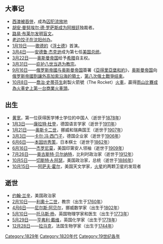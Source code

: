 ## 大事记

  - [西澳被吞併](https://zh.wikipedia.org/wiki/西澳大利亞 "wikilink")，成為[囚犯流放地](https://zh.wikipedia.org/wiki/囚犯 "wikilink")
  - [胡安·曼努埃尔·德·罗萨斯成为](https://zh.wikipedia.org/wiki/胡安·曼努埃尔·德·罗萨斯 "wikilink")[阿根廷](../Page/阿根廷.md "wikilink")独裁者。
  - [路易·布莱尔发明](https://zh.wikipedia.org/wiki/路易·布莱尔 "wikilink")[盲文](../Page/盲文.md "wikilink")。
  - [老边饺子在](https://zh.wikipedia.org/wiki/老边饺子 "wikilink")[沈阳创办](https://zh.wikipedia.org/wiki/沈阳市 "wikilink")。
  - [1月19日](../Page/1月19日.md "wikilink")——[歌德的](https://zh.wikipedia.org/wiki/歌德 "wikilink")《[浮士德](../Page/浮士德.md "wikilink")》首演。
  - [3月4日](../Page/3月4日.md "wikilink")——[安德鲁·杰克逊](../Page/安德鲁·杰克逊.md "wikilink")成为第七任[美国总统](../Page/美国总统.md "wikilink")。
  - [3月22日](../Page/3月22日.md "wikilink")——[奥斯曼帝国](../Page/奥斯曼帝国.md "wikilink")给予[希腊](../Page/希腊.md "wikilink")自主权。
  - [3月31日](../Page/3月31日.md "wikilink")——[庇护八世当选为](https://zh.wikipedia.org/wiki/庇护八世 "wikilink")[教宗](../Page/教宗.md "wikilink")。
  - [9月16日](../Page/9月16日.md "wikilink")——[俄罗斯帝國与](https://zh.wikipedia.org/wiki/俄罗斯帝國 "wikilink")[奥斯曼帝国](../Page/奥斯曼帝国.md "wikilink")簽署《[亞得里亞堡和約](https://zh.wikipedia.org/wiki/亞得里亞堡和約 "wikilink")》，[奥斯曼帝国](../Page/奥斯曼帝国.md "wikilink")向[俄罗斯帝國割讓](https://zh.wikipedia.org/wiki/俄罗斯帝國 "wikilink")[外高加索沿海的領土](https://zh.wikipedia.org/wiki/外高加索 "wikilink")，[第八次俄土戰爭结束](https://zh.wikipedia.org/wiki/第八次俄土戰爭 "wikilink")。
  - [10月8日](../Page/10月8日.md "wikilink")——[喬治·史蒂芬生](../Page/喬治·史蒂芬生.md "wikilink")創製火箭號（The Rocket）[火車](../Page/蒸汽機車.md "wikilink")，贏得[雨山比賽成為火車史上第一台商業](../Page/雨山_\(英國\).md "wikilink")[火車頭](https://zh.wikipedia.org/wiki/火車頭 "wikilink")。

## 出生

  - [黄宽](https://zh.wikipedia.org/wiki/黄宽 "wikilink")，第一位获得医学博士学位的中国人（逝世于[1878年](../Page/1878年.md "wikilink")）
  - [1月3日](../Page/1月3日.md "wikilink")——[康拉特·杜登](https://zh.wikipedia.org/wiki/康拉特·杜登 "wikilink")，德国语言学家（逝世于[1911年](../Page/1911年.md "wikilink")）
  - [1月21日](https://zh.wikipedia.org/wiki/1月21日 "wikilink")——[奥斯卡二世](https://zh.wikipedia.org/wiki/奥斯卡二世 "wikilink")，挪威和瑞典国王（逝世于[1907年](../Page/1907年.md "wikilink")）
  - [3月3日](../Page/3月3日.md "wikilink")——[卡尔·冯·西门子](https://zh.wikipedia.org/wiki/卡尔·冯·西门子 "wikilink")，德国企业家（逝世于[1906年](../Page/1906年.md "wikilink")）
  - [6月6日](../Page/6月6日.md "wikilink")——[本因坊秀策](../Page/本因坊秀策.md "wikilink")，日本棋士（逝世于[1862年](../Page/1862年.md "wikilink")）
  - [6月16日](../Page/6月16日.md "wikilink")——[杰罗尼莫](https://zh.wikipedia.org/wiki/杰罗尼莫 "wikilink")，美国印第安人领袖（逝世于[1909年](../Page/1909年.md "wikilink")）
  - [7月26日](https://zh.wikipedia.org/wiki/7月26日 "wikilink")——[奥古斯特·贝尔纳特](https://zh.wikipedia.org/wiki/奥古斯特·贝尔纳特 "wikilink")，比利时政治家（逝世于[1912年](../Page/1912年.md "wikilink")）
  - [10月5日](../Page/10月5日.md "wikilink")——[切斯特·A·阿瑟](../Page/切斯特·艾伦·阿瑟.md "wikilink")，美国政治家，总统（逝世于[1886年](../Page/1886年.md "wikilink")）
  - [10月15日](../Page/10月15日.md "wikilink")——[阿萨夫·霍尔](../Page/阿萨夫·霍尔.md "wikilink")，美国天文学家，[火星](../Page/火星.md "wikilink")的两颗卫星的发现者

## 逝世

  - [约翰·兰辛](https://zh.wikipedia.org/wiki/约翰·兰辛 "wikilink")，美国政治家
  - [2月10日](../Page/2月10日.md "wikilink")——[利奧十二世](https://zh.wikipedia.org/wiki/良十二世 "wikilink")，教宗（出生于[1760年](https://zh.wikipedia.org/wiki/1760年 "wikilink")）
  - [4月6日](../Page/4月6日.md "wikilink")——[尼尔斯·阿贝尔](../Page/尼尔斯·阿贝尔.md "wikilink")，挪威数学家（出生于[1802年](https://zh.wikipedia.org/wiki/1802年 "wikilink")）
  - [5月10日](../Page/5月10日.md "wikilink")——[托马斯·杨](../Page/托马斯·杨.md "wikilink")，英国物理学家和医生（出生于[1773年](../Page/1773年.md "wikilink")）
  - [5月29日](../Page/5月29日.md "wikilink")——[亨弗利·戴维](https://zh.wikipedia.org/wiki/亨弗利·戴维 "wikilink")，英国化学家（出生于[1778年](https://zh.wikipedia.org/wiki/1778年 "wikilink")）
  - [12月28日](../Page/12月28日.md "wikilink")——[拉马克](https://zh.wikipedia.org/wiki/让-巴普蒂斯特·拉马克 "wikilink")，法国生物学家（出生于[1744年](https://zh.wikipedia.org/wiki/1744年 "wikilink")）

[Category:1829年](https://zh.wikipedia.org/wiki/Category:1829年 "wikilink") [Category:1820年代](https://zh.wikipedia.org/wiki/Category:1820年代 "wikilink") [Category:19世纪各年](https://zh.wikipedia.org/wiki/Category:19世纪各年 "wikilink")